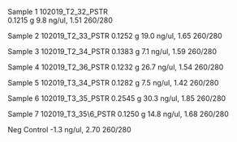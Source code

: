 Sample 1
	102019_T2_32_PSTR	  
	 0.1215 g
	  9.8 ng/ul, 
	   1.51 260/280
	  
Sample 2
	102019_T2_33_PSTR
	   0.1252 g
	   19.0 ng/ul, 
	   1.65 260/280
	  
Sample 3
	102019_T2_34_PSTR
	   0.1383 g
	  7.1 ng/ul, 
	  1.59 260/280
	 
Sample 4
	102019_T2_36_PSTR
	   0.1232 g
	  26.7 ng/ul, 
	  1.54 260/280
	 
Sample 5
	102019_T3_34_PSTR
	   0.1282 g
	  7.5 ng/ul, 
	  1.42 260/280
	 
Sample 6
	102019_T3_35_PSTR
	   0.2545 g
	  30.3 ng/ul, 
	  1.85 260/280
	  
Sample 7
	102019_T3_35\6_PSTR
	0.1250 g
	14.8 ng/ul, 
	1.68 260/280
	 
	  
Neg Control 
	-1.3  ng/ul,
	2.70 260/280